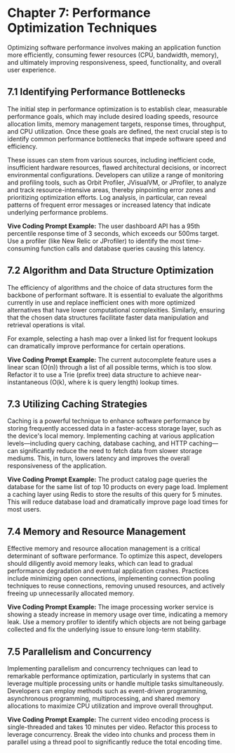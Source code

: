 # Chapter 7: Performance Optimization Techniques

Optimizing software performance involves making an application function more efficiently, consuming fewer resources (CPU, bandwidth, memory), and ultimately improving responsiveness, speed, functionality, and overall user experience.

## 7.1 Identifying Performance Bottlenecks

The initial step in performance optimization is to establish clear, measurable performance goals, which may include desired loading speeds, resource allocation limits, memory management targets, response times, throughput, and CPU utilization. Once these goals are defined, the next crucial step is to identify common performance bottlenecks that impede software speed and efficiency.

These issues can stem from various sources, including inefficient code, insufficient hardware resources, flawed architectural decisions, or incorrect environmental configurations. Developers can utilize a range of monitoring and profiling tools, such as Orbit Profiler, JVisualVM, or JProfiler, to analyze and track resource-intensive areas, thereby pinpointing error zones and prioritizing optimization efforts. Log analysis, in particular, can reveal patterns of frequent error messages or increased latency that indicate underlying performance problems.

**Vive Coding Prompt Example:**
The user dashboard API has a 95th percentile response time of 3 seconds, which exceeds our 500ms target. Use a profiler (like New Relic or JProfiler) to identify the most time-consuming function calls and database queries causing this latency.

## 7.2 Algorithm and Data Structure Optimization

The efficiency of algorithms and the choice of data structures form the backbone of performant software. It is essential to evaluate the algorithms currently in use and replace inefficient ones with more optimized alternatives that have lower computational complexities. Similarly, ensuring that the chosen data structures facilitate faster data manipulation and retrieval operations is vital.

For example, selecting a hash map over a linked list for frequent lookups can dramatically improve performance for certain operations.

**Vive Coding Prompt Example:**
The current autocomplete feature uses a linear scan (O(n)) through a list of all possible terms, which is too slow. Refactor it to use a Trie (prefix tree) data structure to achieve near-instantaneous (O(k), where k is query length) lookup times.

## 7.3 Utilizing Caching Strategies

Caching is a powerful technique to enhance software performance by storing frequently accessed data in a faster-access storage layer, such as the device's local memory. Implementing caching at various application levels—including query caching, database caching, and HTTP caching—can significantly reduce the need to fetch data from slower storage mediums. This, in turn, lowers latency and improves the overall responsiveness of the application.

**Vive Coding Prompt Example:**
The product catalog page queries the database for the same list of top 10 products on every page load. Implement a caching layer using Redis to store the results of this query for 5 minutes. This will reduce database load and dramatically improve page load times for most users.

## 7.4 Memory and Resource Management

Effective memory and resource allocation management is a critical determinant of software performance. To optimize this aspect, developers should diligently avoid memory leaks, which can lead to gradual performance degradation and eventual application crashes. Practices include minimizing open connections, implementing connection pooling techniques to reuse connections, removing unused resources, and actively freeing up unnecessarily allocated memory.

**Vive Coding Prompt Example:**
The image processing worker service is showing a steady increase in memory usage over time, indicating a memory leak. Use a memory profiler to identify which objects are not being garbage collected and fix the underlying issue to ensure long-term stability.

## 7.5 Parallelism and Concurrency

Implementing parallelism and concurrency techniques can lead to remarkable performance optimization, particularly in systems that can leverage multiple processing units or handle multiple tasks simultaneously. Developers can employ methods such as event-driven programming, asynchronous programming, multiprocessing, and shared memory allocations to maximize CPU utilization and improve overall throughput.

**Vive Coding Prompt Example:**
The current video encoding process is single-threaded and takes 10 minutes per video. Refactor this process to leverage concurrency. Break the video into chunks and process them in parallel using a thread pool to significantly reduce the total encoding time. 